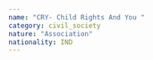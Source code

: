 ```yaml
---
name: "CRY- Child Rights And You "
category: civil_society
nature: "Association"
nationality: IND
---
```

    